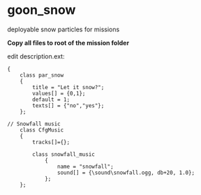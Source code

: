 # goon_snow
deployable snow particles for missions

**Copy all files to root of the mission folder**

edit description.ext:

```class Params
{   
	class par_snow
	{
	    title = "Let it snow?";
	    values[] = {0,1};
	    default = 1;
	    texts[] = {"no","yes"};
	};
	
// Snowfall music		
	class CfgMusic
	{
		tracks[]={};
		
		class snowfall_music
			{ 
				name = "snowfall"; 
				sound[] = {\sound\snowfall.ogg, db+20, 1.0};
			};	
	};
```
